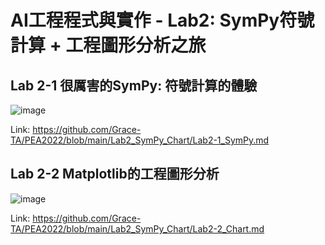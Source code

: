 # AI工程程式與實作 - Lab2: SymPy符號計算 + 工程圖形分析之旅

## Lab 2-1 很厲害的SymPy: 符號計算的體驗

![image](https://user-images.githubusercontent.com/89304181/192123704-a88db84b-dac4-44c8-8c1a-0f96d868c742.png)

Link: https://github.com/Grace-TA/PEA2022/blob/main/Lab2_SymPy_Chart/Lab2-1_SymPy.md

## Lab 2-2 Matplotlib的工程圖形分析

![image](https://user-images.githubusercontent.com/89304181/192123723-2b1b37e5-da3f-4e1f-aa8e-21aa68c553c7.png)

Link: https://github.com/Grace-TA/PEA2022/blob/main/Lab2_SymPy_Chart/Lab2-2_Chart.md
